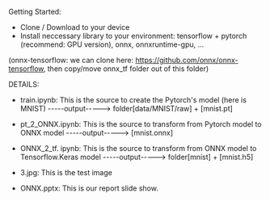 Getting Started: 
- Clone / Download to your device
- Install neccessary library to your environment: tensorflow + pytorch (recommend: GPU version), onnx, onnxruntime-gpu, ...

(onnx-tensorflow: we can clone here: https://github.com/onnx/onnx-tensorflow, then copy/move onnx_tf folder out of this folder)


DETAILS:

* train.ipynb: This is the source to create the Pytorch's model (here is MNIST)                   -----output----->          folder[data/MNIST/raw] + [mnist.pt]

* pt_2_ONNX.ipynb: This is the source to transform from Pytorch model to ONNX model               -----output----->          [mnist.onnx]

* ONNX_2_tf. ipynb: This is the source to transform from ONNX model to Tensorflow.Keras model     -----output----->          folder[mnist] + [mnist.h5]

* 3.jpg: This is the test image

* ONNX.pptx: This is our report slide show.
